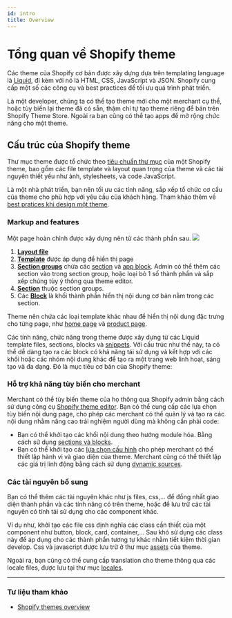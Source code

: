 ```yaml
---
id: intro
title: Overview
---
```


# Tổng quan về Shopify theme

Các theme của Shopify cơ bản được xây dựng dựa trên templating language là [Liquid](https://shopify.dev/docs/api/liquid), đi kèm với nó là HTML, CSS, JavaScript và JSON. Shopify cung cấp một số các công cụ và best practices để tối ưu quá trình phát triển.

Là một developer, chúng ta có thể tạo theme mới cho một merchant cụ thể, hoặc tùy biến lại theme đã có sẵn, thậm chí tự tạo theme riêng để bán trên Shopify Theme Store. Ngoài ra bạn cũng có thể tạo apps để mở rộng chức năng cho một theme.

## Cấu trúc của Shopify theme

Thư mục theme được tổ chức theo [tiêu chuẩn thư mục](https://shopify.dev/docs/themes/architecture#directory-structure-and-component-types) của một Shopify theme, bao gồm các file template và layout quan trọng của theme và các tài nguyên thiết yếu như ảnh, stylesheets, và code JavaScript.

Là một nhà phát triển, bạn nên tối ưu các tính năng, sắp xếp tổ chức cơ cấu của theme cho phù hợp với yêu cầu của khách hàng. Tham khảo thêm về [best pratices khi design một theme](https://shopify.dev/docs/themes/best-practices/design).

### Markup and features

Một page hoàn chỉnh được xây dựng nên từ các thành phần sau.
![](https://shopify.dev/assets/themes/architecture/all-components.png)


1. [**Layout file**](https://shopify.dev/docs/themes/architecture/layouts)
2. [**Template**](https://shopify.dev/docs/themes/architecture/templates) được áp dụng để hiển thị page
3. [**Section groups**](https://shopify.dev/docs/themes/architecture/section-groups) chứa các [section](https://shopify.dev/docs/themes/architecture/sections) và [app block](https://shopify.dev/docs/themes/architecture/sections/app-blocks). Admin có thể thêm các section vào trong section group, hoặc loại bỏ 1 số thành phần và sắp xếp chúng tùy ý thông qua theme editor.
4. [**Section**](https://shopify.dev/docs/themes/architecture/sections) thuộc section groups.
5. Các [**Block**](https://shopify.dev/docs/themes/architecture/sections/section-schema#blocks) là khối thành phần hiển thị nội dung cơ bản nằm trong các section.

Theme nên chứa các loại template khác nhau để hiển thị nội dung đặc trưng cho từng page, như [home page](https://shopify.dev/docs/themes/architecture/templates/index) và [product page](https://shopify.dev/docs/themes/architecture/templates/product).

Các tính năng, chức năng trong theme được xây dựng từ các Liquid template files, sections, blocks và [snippets](https://shopify.dev/docs/themes/architecture#snippets).
Với cấu trúc như thế này, ta có thể dễ dàng tạo ra các block có khả năng tái sử dụng và kết hợp với các khối hoặc các nhóm nội dung khác để tạo ra một trang web linh hoạt, sáng tạo và đa dạng. Đó là mục tiêu cơ bản của Shopify theme:

### Hỗ trợ khả năng tùy biến cho merchant

Merchant có thể tùy biến theme của họ thông qua Shopify admin bằng cách sử dụng công cụ [Shopify theme editor](https://shopify.dev/docs/themes/tools/online-editor). Bạn có thể cung cấp các lựa chọn tùy biến nội dung page, cho phép các merchant có thể quản lý và tạo ra các nội dung nhằm nâng cao trải nghiệm người dùng mà không cần phải code:
+ Bạn có thể khởi tạo các khối nội dung theo hướng module hóa. Bằng cách sử dụng [sections và blocks](https://shopify.dev/docs/themes/best-practices/templates-sections-blocks).
+ Bạn có thể khởi tạo các [lựa chọn cấu hình](https://shopify.dev/docs/themes/architecture/settings) cho phép merchant có thể thiết lập hành vi và giao diện của theme. Merchant cũng có thể thiết lập các giá trị linh động bằng cách sử dụng [dynamic sources](https://shopify.dev/docs/themes/architecture/settings/dynamic-sources).

### Các tài nguyên bố sung

Bạn có thể thêm các tài nguyên khác như js files, css,... để đồng nhất giao diện thành phần và các tính năng có trên theme, hoặc để lưu trữ các tài nguyên có tính tái sử dụng cho các component khác.

Ví dụ như, khởi tạo các file css định nghĩa các class cần thiết của một component như button, block, card, container,... Sau khó sử dụng các class này để áp dụng cho các thành phần tương tự khác nhằm tiết kiệm thời gian develop. Css và javascript được lưu trữ ở thư mục [assets](https://shopify.dev/docs/themes/architecture#assets) của theme.

Ngoài ra, bạn cũng có thể cung cấp translation cho theme thông qua các locale files, được lưu tại thư mục [locales](https://shopify.dev/docs/themes/architecture/locales).

---
### Tư liệu tham khảo

+ [Shopify themes overview](https://shopify.dev/docs/themes/getting-started)